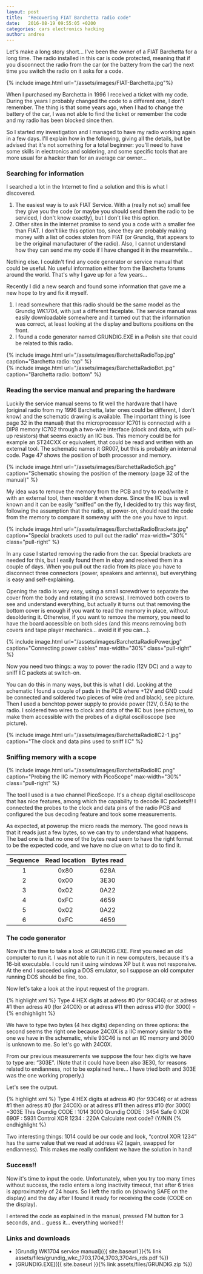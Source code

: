 ```yaml
---
layout: post
title:  "Recovering FIAT Barchetta radio code"
date:   2016-08-19 09:55:05 +0200
categories: cars electronics hacking
author: andrea
---
```


Let's make a long story short... I've been the owner of a FIAT Barchetta for a long time. The radio installed in this car is code protected, meaning that if you disconnect the radio from the car (or the battery from the car) the next time you switch the radio on it asks for a code.

{% include image.html url="/assets/images/FIAT-Barchetta.jpg"%}

When I purchased my Barchetta in 1996 I received a ticket with my code. During the years I probably changed the code to a different one, I don't remember. The thing is that some years ago, when I had to change the battery of the car, I was not able to find the ticket or remember the code and my radio has been blocked since then.

So I started my investigation and I managed to have my radio working again in a few days. I'll explain how in the following, giving all the details, but be advised that it's not something for a total beginner: you'll need to have some skills in electronics and soldering, and some specific tools that are more usual for a hacker than for an average car owner...

### Searching for information

I searched a lot in the Internet to find a solution and this is what I discovered.

1. The easiest way is to ask FIAT Service. With a (really not so) small fee they give you the code (or maybe you should send them the radio to be serviced, I don't know exactly), but I don't like this option.
2. Other sites in the internet promise to send you a code with a smaller fee than FIAT. I don't like this option too, since they are probably making money with a list of codes stolen from FIAT (or Grundig, that appears to be the original manufacturer of the radio). Also, I cannot understand how they can send me my code if I have changed it in the meanwhile...

Nothing else. I couldn't find any code generator or service manual that could be useful. No useful information either from the Barchetta forums around the world. That's why I gave up for a few years...

Recently I did a new search and found some information that gave me a new hope to try and fix it myself.

1. I read somewhere that this radio should be the same model as the Grundig WK1704, with just a different faceplate. The service manual was easily downloadable somewhere and it turned out that the information was correct, at least looking at the display and buttons positions on the front.
2. I found a code generator named GRUNDIG.EXE in a Polish site that could be related to this radio.

<div class="grid">
    <div class="cell -6of12" >
        {% include image.html url="/assets/images/BarchettaRadioTop.jpg" caption="Barchetta radio: top" %}
    </div>
    <div class="cell -6of12" >
        {% include image.html url="/assets/images/BarchettaRadioBot.jpg" caption="Barchetta radio: bottom" %}
    </div>
</div>

### Reading the service manual and preparing the hardware

Luckily the service manual seems to fit well the hardware that I have (original radio from my 1996 Barchetta, later ones could be different, I don't know) and the schematic drawing is available. The important thing is (see page 32 in the manual) that the microprocessor IC701 is connected with a DIP8 memory IC702 through a two-wire interface (clock and data, with pull-up resistors) that seems exactly an IIC bus. This memory could be for example an ST24CXX or equivalent, that could be read and written with an external tool. The schematic names it GR007, but this is probably an internal code. Page 47 shows the position of both processor and memory.

{% include image.html url="/assets/images/BarchettaRadioSch.jpg" caption="Schematic showing the position of the memory (page 32 of the manual)" %}

My idea was to remove the memory from the PCB and try to read/write it with an external tool, then resolder it when done. Since the IIC bus is well known and it can be easily “sniffed” on the fly, I decided to try this way first, following the assumption that the radio, at power-on, should read the code from the memory to compare it someway with the one you have to input.

{% include image.html url="/assets/images/BarchettaRadioBrackets.jpg" caption="Special brackets used to pull out the radio" max-width="30%" class="pull-right" %}

In any case I started removing the radio from the car. Special brackets are needed for this, but I easily found them in ebay and received them in a couple of days. When you pull out the radio from its place you have to disconnect three connectors (power, speakers and antenna), but everything is easy and self-explaining.

Opening the radio is very easy, using a small screwdriver to separate the cover from the body and rotating it (no screws). I removed both covers to see and understand everything, but actually it turns out that removing the bottom cover is enough if you want to read the memory in place, without desoldering it. Otherwise, if you want to remove the memory, you need to have the board accessible on both sides (and this means removing both covers and tape player mechanics... avoid it if you can...).

{% include image.html url="/assets/images/BarchettaRadioPower.jpg" caption="Connecting power cables" max-width="30%" class="pull-right" %}

Now you need two things: a way to power the radio (12V DC) and a way to sniff IIC packets at switch-on.

You can do this in many ways, but this is what I did. Looking at the schematic I found a couple of pads in the PCB where +12V and GND could be connected and soldered two pieces of wire (red and black), see picture. Then I used a benchtop power supply to provide power (12V, 0.5A) to the radio. I soldered two wires to clock and data of the IIC bus (see picture), to make them accessible with the probes of a digital oscilloscope (see picture).

{% include image.html url="/assets/images/BarchettaRadioIIC2-1.jpg" caption="The clock and data pins used to sniff IIC" %}

### Sniffing memory with a scope

{% include image.html url="/assets/images/BarchettaRadioIIC.png" caption="Probing the IIC memory with PicoScope" max-width="30%" class="pull-right" %}

The tool I used is a two channel PicoScope. It's a cheap digital oscilloscope that has nice features, among which the capability to decode IIC packets!!! I connected the probes to the clock and data pins of the radio PCB and configured the bus decoding feature and took some measurements.

As expected, at powerup the micro reads the memory. The good news is that it reads just a few bytes, so we can try to understand what happens. The bad one is that no one of the bytes read seem to have the right format to be the expected code, and we have no clue on what to do to find it.

| Sequence | Read location | Bytes read |
|:--------:|:-------------:|:----------:|
| 1	       | 0x80          | 628A       |
| 2	       | 0x00          | 3E30       |
| 3        | 0x02	       | 0A22       |
| 4	       | 0xFC	       | 4659       |
| 5	       | 0x02	       | 0A22       |
| 6	       | 0xFC	       | 4659       |


### The code generator

Now it's the time to take a look at GRUNDIG.EXE. First you need an old computer to run it. I was not able to run it in new computers, because it's a 16-bit executable. I could run it using windows XP but it was not responsive. At the end I succeded using a DOS emulator, so I suppose an old computer running DOS should be fine, too.

Now let's take a look at the input request of the program.

{% highlight xml %}
Type 4 HEX digits at adress #0 (for 93C46)
or at adress #1 then adress #0 (for 24C0X)
or at adress #11 then adress #10 (for 3000) =
{% endhighlight %}

We have to type two bytes (4 hex digits) depending on three options: the second seems the right one because 24C0X is a IIC memory similar to the one we have in the schematic, while 93C46 is not an IIC memory and 3000 is unknown to me. So let's go with 24C0X.

From our previous measurements we suppose the four hex digits we have to type are: “303E”. (Note that it could have been also 3E30, for reasons related to endianness, not to be explained here... I have tried both and 303E was the one working properly.)

Let's see the output.

{% highlight xml %}
Type 4 HEX digits at adress #0 (for 93C46)
or at adress #1 then adress #0 (for 24C0X)
or at adress #11 then adress #10 (for 3000) =303E
This Grundig CODE : 1014
3000 Grundig CODE : 3454
Safe 0 XOR 690F : 5931
Control XOR 1234 : 220A
Calculate next code? (Y/N)N
{% endhighlight %}

Two interesting things: 1014 could be our code and look, “control XOR 1234” has the same value that we read at address #2 (again, swapped for endianness). This makes me really confident we have the solution in hand!

### Success!!

Now it's time to input the code. Unfortunately, when you try too many times without success, the radio enters a long inactivity timeout, that after 6 tries is approximately of 24 hours. So I left the radio on (showing SAFE on the display) and the day after I found it ready for receiving the code (CODE on the display).

I entered the code as explained in the manual, pressed FM button for 3 seconds, and... guess it... everything worked!!!

### Links and downloads

- [Grundig WK1704 service manual]({{ site.baseurl }}{% link assets/files/grundig_wkc_1703,1704,3703,3704rs_rds.pdf %})
- [GRUNDIG.EXE]({{ site.baseurl }}{% link assets/files/GRUNDIG.zip %})